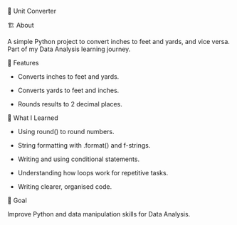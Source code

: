 📏 Unit Converter

🏗️ About

A simple Python project to convert inches to feet and yards, and vice versa. Part of my Data Analysis learning journey.

🚀 Features

  * Converts inches to feet and yards.

  * Converts yards to feet and inches.

  * Rounds results to 2 decimal places.

🏅 What I Learned

  * Using round() to round numbers.

  * String formatting with .format() and f-strings.

  * Writing and using conditional statements.

  * Understanding how loops work for repetitive tasks.

  * Writing clearer, organised code.

🎯 Goal

Improve Python and data manipulation skills for Data Analysis.

